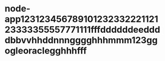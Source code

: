 # node-app12312345678910123233222112123333355557771111fffddddddeeddddbbvvhhddnnngggghhhmmm123ggogleoraclegghhhfff
